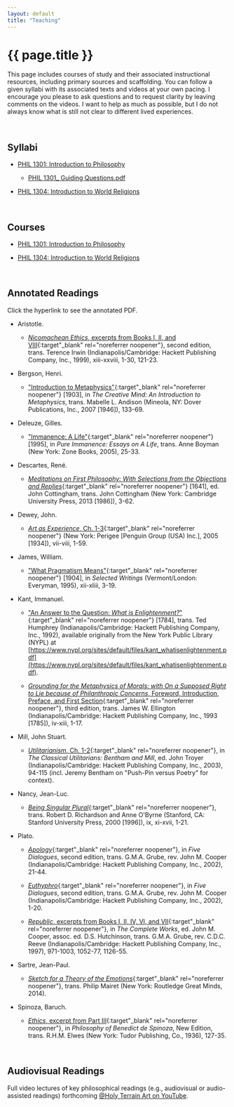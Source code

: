 ```yaml
---
layout: default
title: "Teaching"
---
```


# {{ page.title }}


This page includes courses of study and their associated instructional resources, including primary sources and scaffolding. You can follow a given syllabi with its associated texts and videos at your own pacing. I encourage you please to ask questions and to request clarity by leaving comments on the videos. I want to help as much as possible, but I do not always know what is still not clear to different lived experiences.

<br>


## Syllabi

* [PHIL 1301: Introduction to Philosophy](/assets/pdfs/hillj-phil-1301-syllabus.pdf)

    * [PHIL 1301_ Guiding Questions.pdf](/assets/pdfs/hillj-phil-1301-guiding-questions.pdf)

* [PHIL 1304: Introduction to World Religions](/assets/pdfs/hillj-phil-1304-syllabus.pdf)

<br>


## Courses

* [PHIL 1301: Introduction to Philosophy](/teaching/phil-1301)

* [PHIL 1304: Introduction to World Religions](/teaching/phil-1304)

<br>


## Annotated Readings

Click the hyperlink to see the annotated PDF.

* Aristotle.

    * [*Nicomachean Ethics*, excerpts from Books I, II, and VIII](/assets/pdfs/annotations/aristotle-nicomachean-ethics-hillj-annotations.pdf){:target"_blank" rel="noreferrer noopener"}, second edition, trans. Terence Irwin (Indianapolis/Cambridge: Hackett Publishing Company, Inc., 1999), xiii-xxviii, 1-30, 121-23.

* Bergson, Henri.

    * ["Introduction to Metaphysics"](/assets/pdfs/annotations/bergson-intro-metaphysics-hillj-annotations.pdf){:target"_blank" rel="noreferrer noopener"} [1903], in *The Creative Mind: An Introduction to Metaphysics*, trans. Mabelle L. Andison (Mineola, NY: Dover Publications, Inc., 2007 [1946]), 133-69.

* Deleuze, Gilles.

    * ["Immanence: A Life"](/assets/pdfs/annotations/deleuze-immanence-a-life-hillj-annotations.pdf){:target"_blank" rel="noreferrer noopener"} [1995], in *Pure Immanence: Essays on A Life*, trans. Anne Boyman (New York: Zone Books, 2005), 25-33.

* Descartes, René.

    * [*Meditations on First Philosophy: With Selections from the Objections and Replies*](/assets/pdfs/annotations/descartes-meditations-on-first-philosophy-hillj-annotations.pdf){:target"_blank" rel="noreferrer noopener"} [1641], ed. John Cottingham, trans. John Cottingham (New York: Cambridge University Press, 2013 [1986]), 3-62.

* Dewey, John.

    * [*Art as Experience*, Ch. 1-3](/assets/pdfs/annotations/dewey-art-as-experience-hillj-annotations.pdf){:target"_blank" rel="noreferrer noopener"} (New York: Perigee [Penguin Group (USA) Inc.], 2005 [1934]), vii-viii, 1-59.

* James, William.

    * ["What Pragmatism Means"](/assets/pdfs/annotations/james-what-pragmatism-means-hillj-annotations.pdf){:target"_blank" rel="noreferrer noopener"} [1904], in *Selected Writings* (Vermont/London: Everyman, 1995), xii-xliii, 3-19.

* Kant, Immanuel.

    * ["An Answer to the Question: *What is Enlightenment?*"](/assets/pdfs/annotations/kant-enlightenment-hillj-annotations.pdf){:target"_blank" rel="noreferrer noopener"} [1784], trans. Ted Humphrey (Indianapolis/Cambridge: Hackett Publishing Company, Inc., 1992), available originally from the New York Public Library (NYPL) at [https://www.nypl.org/sites/default/files/kant_whatisenlightenment.pdf](https://www.nypl.org/sites/default/files/kant_whatisenlightenment.pdf).

    * [*Grounding for the Metaphysics of Morals: with On a Supposed Right to Lie because of Philanthropic Concerns*, Foreword, Introduction, Preface, and First Section](/assets/pdfs/annotations/kant-grounding-hillj-annotations.pdf){:target"_blank" rel="noreferrer noopener"}, third edition, trans. James W. Ellington (Indianapolis/Cambridge: Hackett Publishing Company, Inc., 1993 [1785]), iv-xiii, 1-17.

* Mill, John Stuart.

    * [*Utilitarianism*, Ch. 1-2](/assets/pdfs/annotations/mill-utilitarianism-hillj-annotations.pdf){:target"_blank" rel="noreferrer noopener"}, in *The Classical Utilitarians: Bentham and Mill*, ed. John Troyer (Indianapolis/Cambridge: Hackett Publishing Company, Inc., 2003), 94-115 (incl. Jeremy Bentham on "Push-Pin versus Poetry" for context).

* Nancy, Jean-Luc.

    * [*Being Singular Plural*](/assets/pdfs/annotations/nancy-being-singular-plural-hillj-annotations.pdf){:target"_blank" rel="noreferrer noopener"}, trans. Robert D. Richardson and Anne O'Byrne (Stanford, CA: Stanford University Press, 2000 [1996]), ix, xi-xvii, 1-21.

<!---
    * ["Of Divine Places."](/assets/pdfs/annotations/nancy-of-divine-places-hillj-annotations.pdf){:target"_blank" rel="noreferrer noopener"} [1986], in *The Inoperative Community*, trans. Michael Holland (Minneapolis, MN: University of Minnesota Press, 1991), 110-50.
-->

* Plato.

    * [*Apology*](/assets/pdfs/annotations/plato-apology-hillj-annotations.pdf){:target"_blank" rel="noreferrer noopener"}, in *Five Dialogues*, second edition, trans. G.M.A. Grube, rev. John M. Cooper (Indianapolis/Cambridge: Hackett Publishing Company, Inc., 2002), 21-44.

    * [*Euthyphro*](/assets/pdfs/annotations/plato-euthyphro-hillj-annotations.pdf){:target"_blank" rel="noreferrer noopener"}, in *Five Dialogues*, second edition, trans. G.M.A. Grube, rev. John M. Cooper (Indianapolis/Cambridge: Hackett Publishing Company, Inc., 2002), 1-20.

    * [*Republic*, excerpts from Books I, II, IV, VI, and VII](/assets/pdfs/annotations/plato-republic-hillj-annotations.pdf){:target"_blank" rel="noreferrer noopener"}, in *The Complete Works*, ed. John M. Cooper, assoc. ed. D.S. Hutchinson, trans. G.M.A. Grube, rev. C.D.C. Reeve (Indianapolis/Cambridge: Hackett Publishing Company, Inc., 1997), 971-1003, 1052-77, 1126-55.

* Sartre, Jean-Paul.

    * [*Sketch for a Theory of the Emotions*](/assets/pdfs/annotations/sartre-sketch-theory-emotions-hillj-annotations.pdf){:target"_blank" rel="noreferrer noopener"}, trans. Philip Mairet (New York: Routledge Great Minds, 2014).

* Spinoza, Baruch.

    * [*Ethics*, excerpt from Part III](/assets/pdfs/annotations/spinoza-ethics-hillj-annotations.pdf){:target"_blank" rel="noreferrer noopener"}, in *Philosophy of Benedict de Spinoza*, New Edition, trans. R.H.M. Elwes (New York: Tudor Publishing, Co., 1936), 127-35.

<br>


## Audiovisual Readings

Full video lectures of key philosophical readings (e.g., audiovisual or audio-assisted readings) forthcoming [@Holy Terrain Art on YouTube](https://www.YouTube.com/@HolyTerrainArt/).
